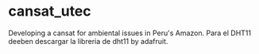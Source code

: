 # cansat_utec
Developing a cansat for ambiental issues in Peru's Amazon. 
Para el DHT11 deeben descargar la libreria de dht11 by adafruit. 
